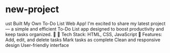 # new-project
ust Built My Own To-Do List Web App! I'm excited to share my latest project — a simple and efficient To-Do List app designed to boost productivity and keep tasks organized. 📝 🔧 Tech Stack: HTML, CSS, JavaScript 🎯 Features: Add, edit, and delete tasks Mark tasks as complete Clean and responsive design User-friendly interface
